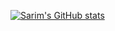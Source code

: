 [![Sarim's GitHub stats](https://github-readme-stats.vercel.app/api?username=devsarim&show_icons=true&theme=highcontrast)](https://github.com/anuraghazra/github-readme-stats)
